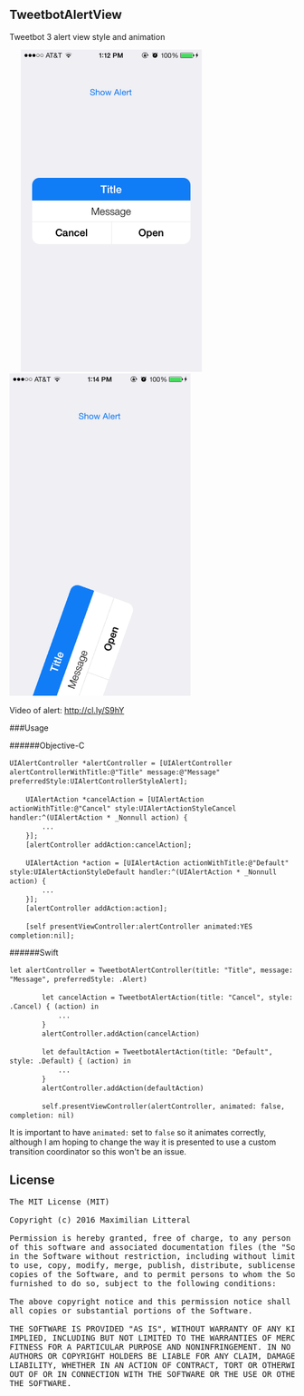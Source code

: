 ## TweetbotAlertView

Tweetbot 3 alert view style and animation

<img src="Preview1.png" alt="MLAlertView" height="568" width="320" hspace="20"/>
<img src="Preview2.png" alt="MLAlertView" height="568" width="320"/>

Video of alert: http://cl.ly/S9hY

###Usage

######Objective-C
```
UIAlertController *alertController = [UIAlertController alertControllerWithTitle:@"Title" message:@"Message" preferredStyle:UIAlertControllerStyleAlert];
    
    UIAlertAction *cancelAction = [UIAlertAction actionWithTitle:@"Cancel" style:UIAlertActionStyleCancel handler:^(UIAlertAction * _Nonnull action) {
        ...
    }];
    [alertController addAction:cancelAction];
    
    UIAlertAction *action = [UIAlertAction actionWithTitle:@"Default" style:UIAlertActionStyleDefault handler:^(UIAlertAction * _Nonnull action) {
        ...
    }];
    [alertController addAction:action];
    
    [self presentViewController:alertController animated:YES completion:nil];
```

######Swift
```
let alertController = TweetbotAlertController(title: "Title", message: "Message", preferredStyle: .Alert)
        
        let cancelAction = TweetbotAlertAction(title: "Cancel", style: .Cancel) { (action) in
            ...
        }
        alertController.addAction(cancelAction)
        
        let defaultAction = TweetbotAlertAction(title: "Default", style: .Default) { (action) in
            ...
        }
        alertController.addAction(defaultAction)
        
        self.presentViewController(alertController, animated: false, completion: nil)
```

It is important to have `animated:` set to `false` so it animates correctly, although I am hoping to change the way it is presented to use a custom transition coordinator so this won't be an issue.

## License

<pre>
The MIT License (MIT)

Copyright (c) 2016 Maximilian Litteral

Permission is hereby granted, free of charge, to any person obtaining a copy
of this software and associated documentation files (the "Software"), to deal
in the Software without restriction, including without limitation the rights
to use, copy, modify, merge, publish, distribute, sublicense, and/or sell
copies of the Software, and to permit persons to whom the Software is
furnished to do so, subject to the following conditions:

The above copyright notice and this permission notice shall be included in
all copies or substantial portions of the Software.

THE SOFTWARE IS PROVIDED "AS IS", WITHOUT WARRANTY OF ANY KIND, EXPRESS OR
IMPLIED, INCLUDING BUT NOT LIMITED TO THE WARRANTIES OF MERCHANTABILITY,
FITNESS FOR A PARTICULAR PURPOSE AND NONINFRINGEMENT. IN NO EVENT SHALL THE
AUTHORS OR COPYRIGHT HOLDERS BE LIABLE FOR ANY CLAIM, DAMAGES OR OTHER
LIABILITY, WHETHER IN AN ACTION OF CONTRACT, TORT OR OTHERWISE, ARISING FROM,
OUT OF OR IN CONNECTION WITH THE SOFTWARE OR THE USE OR OTHER DEALINGS IN
THE SOFTWARE.
</pre>
